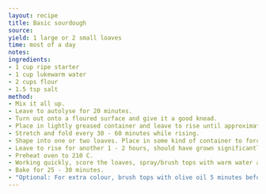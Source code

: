 ```yaml
---
layout: recipe
title: Basic sourdough
source: 
yield: 1 large or 2 small loaves
time: most of a day
notes: 
ingredients:
- 1 cup ripe starter
- 1 cup lukewarm water
- 2 cups flour
- 1.5 tsp salt
method:
- Mix it all up.
- Leave to autolyse for 20 minutes.
- Turn out onto a floured surface and give it a good knead.
- Place in lightly greased container and leave to rise until approximately doubled (2 - 3 hours depending on your starter).
- Stretch and fold every 30 - 60 minutes while rising.
- Shape into one or two loaves. Place in some kind of container to force to rise upwards rather than outwards.
- Leave to rise for another 1 - 2 hours, should have grown significantly.
- Preheat oven to 210 C.
- Working quickly, score the loaves, spray/brush tops with warm water and place in oven.
- Bake for 25 - 30 minutes.
- "Optional: For extra colour, brush tops with olive oil 5 minutes before end of bake."
---
```

